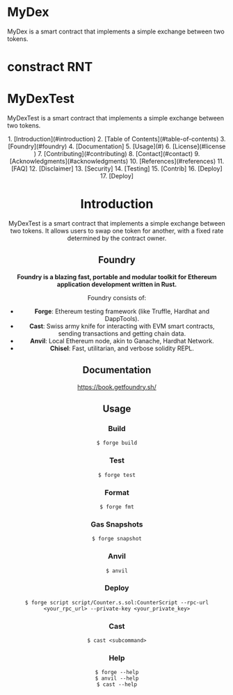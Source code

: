 # MyDex
MyDex is a smart contract that implements a simple exchange between two tokens.

# constract RNT


# MyDexTest

MyDexTest is a smart contract that implements a simple exchange between two tokens.
<div align="center">
1. [Introduction](#introduction)
2. [Table of Contents](#table-of-contents)
3. [Foundry](#foundry)
4. [Documentation]
5. [Usage](#)
6. [License](#license )
7. [Contributing](#contributing)
8. [Contact](#contact)
9. [Acknowledgments](#acknowledgments)
10. [References](#references)
11. [FAQ]
12. [Disclaimer]
13. [Security]
14. [Testing]
15. [Contrib]
16. [Deploy]
17. [Deploy]

# Introduction
MyDexTest is a smart contract that implements a simple exchange between two tokens. It allows users to swap one token for another, with a fixed rate determined by the contract owner.



## Foundry

**Foundry is a blazing fast, portable and modular toolkit for Ethereum application development written in Rust.**

Foundry consists of:

-   **Forge**: Ethereum testing framework (like Truffle, Hardhat and DappTools).
-   **Cast**: Swiss army knife for interacting with EVM smart contracts, sending transactions and getting chain data.
-   **Anvil**: Local Ethereum node, akin to Ganache, Hardhat Network.
-   **Chisel**: Fast, utilitarian, and verbose solidity REPL.

## Documentation

https://book.getfoundry.sh/

## Usage

### Build

```shell
$ forge build
```

### Test

```shell
$ forge test
```

### Format

```shell
$ forge fmt
```

### Gas Snapshots

```shell
$ forge snapshot
```

### Anvil

```shell
$ anvil
```

### Deploy

```shell
$ forge script script/Counter.s.sol:CounterScript --rpc-url <your_rpc_url> --private-key <your_private_key>
```

### Cast

```shell
$ cast <subcommand>
```

### Help

```shell
$ forge --help
$ anvil --help
$ cast --help
```
